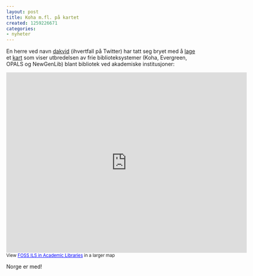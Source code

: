```yaml
---
layout: post
title: Koha m.fl. på kartet
created: 1259226671
categories:
- nyheter
---
```

<p>En herre ved navn <a href="http://twitter.com/dakvid">dakvid</a> (ihvertfall på Twitter) har tatt seg bryet med å <a href="http://twitter.com/dakvid/status/6024884859">lage</a> et <a href="http://bit.ly/7Z3Xod">kart</a> som viser utbredelsen av frie biblioteksystemer (Koha, Evergreen, OPALS og NewGenLib) blant bibliotek ved akademiske institusjoner:</p>
<iframe width="640" height="480" frameborder="0" scrolling="no" marginheight="0" marginwidth="0" src="http://maps.google.co.nz/maps/ms?ie=UTF8&amp;hl=en&amp;msa=0&amp;msid=100048071002514671774.000478c327e053ecfef52&amp;ll=12.740547,-3.375249&amp;spn=167.665794,360&amp;z=1&amp;output=embed"></iframe><br /><small>View <a href="http://maps.google.co.nz/maps/ms?ie=UTF8&amp;hl=en&amp;msa=0&amp;msid=100048071002514671774.000478c327e053ecfef52&amp;ll=12.740547,-3.375249&amp;spn=167.665794,360&amp;z=1&amp;source=embed" style="color:#0000FF;text-align:left">FOSS ILS in Academic Libraries</a> in a larger map</small>
<p>Norge er med!</p>
